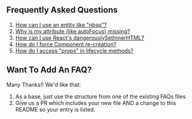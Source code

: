 ## Frequently Asked Questions

1. [How can I use an entity like "nbsp"?](UsingAnEntity.md)
2. [Why is my attribute (like autoFocus) missing?](MyAttributesAreMissing.md)
3. [How can I use React's dangerouslySetInnerHTML?](dangerouslySetInnerHTML.md)
3. [How do I force Component re-creation?](https://groups.google.com/forum/#!topic/reagent-project/tNY4gzk7TUY)
4. [How do I access "props" in lifecycle methods?](http://nils-blum-oeste.net/clojurescripts-reagent-using-props-in-lifecycle-hooks/)


## Want To Add An FAQ?  

Many Thanks!! We'd like that:
1. As a base, just use the structure from one of the existing FAQs files
2. Give us a PR which includes your new file AND a change to this README so your entry is listed. 
